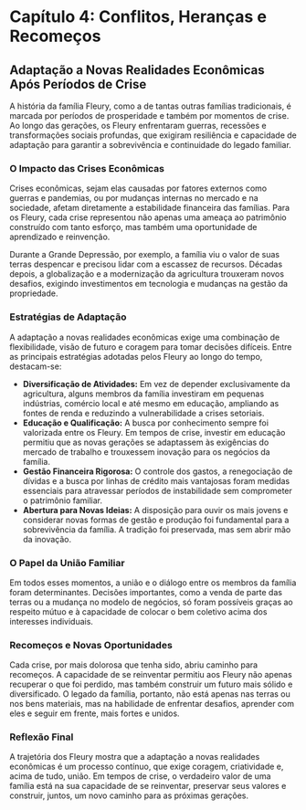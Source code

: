 # Capítulo 4: Conflitos, Heranças e Recomeços

## Adaptação a Novas Realidades Econômicas Após Períodos de Crise

A história da família Fleury, como a de tantas outras famílias tradicionais, é marcada por períodos de prosperidade e também por momentos de crise. Ao longo das gerações, os Fleury enfrentaram guerras, recessões e transformações sociais profundas, que exigiram resiliência e capacidade de adaptação para garantir a sobrevivência e continuidade do legado familiar.

### O Impacto das Crises Econômicas

Crises econômicas, sejam elas causadas por fatores externos como guerras e pandemias, ou por mudanças internas no mercado e na sociedade, afetam diretamente a estabilidade financeira das famílias. Para os Fleury, cada crise representou não apenas uma ameaça ao patrimônio construído com tanto esforço, mas também uma oportunidade de aprendizado e reinvenção.

Durante a Grande Depressão, por exemplo, a família viu o valor de suas terras despencar e precisou lidar com a escassez de recursos. Décadas depois, a globalização e a modernização da agricultura trouxeram novos desafios, exigindo investimentos em tecnologia e mudanças na gestão da propriedade.

### Estratégias de Adaptação

A adaptação a novas realidades econômicas exige uma combinação de flexibilidade, visão de futuro e coragem para tomar decisões difíceis. Entre as principais estratégias adotadas pelos Fleury ao longo do tempo, destacam-se:

- **Diversificação de Atividades:** Em vez de depender exclusivamente da agricultura, alguns membros da família investiram em pequenas indústrias, comércio local e até mesmo em educação, ampliando as fontes de renda e reduzindo a vulnerabilidade a crises setoriais.
- **Educação e Qualificação:** A busca por conhecimento sempre foi valorizada entre os Fleury. Em tempos de crise, investir em educação permitiu que as novas gerações se adaptassem às exigências do mercado de trabalho e trouxessem inovação para os negócios da família.
- **Gestão Financeira Rigorosa:** O controle dos gastos, a renegociação de dívidas e a busca por linhas de crédito mais vantajosas foram medidas essenciais para atravessar períodos de instabilidade sem comprometer o patrimônio familiar.
- **Abertura para Novas Ideias:** A disposição para ouvir os mais jovens e considerar novas formas de gestão e produção foi fundamental para a sobrevivência da família. A tradição foi preservada, mas sem abrir mão da inovação.

### O Papel da União Familiar

Em todos esses momentos, a união e o diálogo entre os membros da família foram determinantes. Decisões importantes, como a venda de parte das terras ou a mudança no modelo de negócios, só foram possíveis graças ao respeito mútuo e à capacidade de colocar o bem coletivo acima dos interesses individuais.

### Recomeços e Novas Oportunidades

Cada crise, por mais dolorosa que tenha sido, abriu caminho para recomeços. A capacidade de se reinventar permitiu aos Fleury não apenas recuperar o que foi perdido, mas também construir um futuro mais sólido e diversificado. O legado da família, portanto, não está apenas nas terras ou nos bens materiais, mas na habilidade de enfrentar desafios, aprender com eles e seguir em frente, mais fortes e unidos.

### Reflexão Final

A trajetória dos Fleury mostra que a adaptação a novas realidades econômicas é um processo contínuo, que exige coragem, criatividade e, acima de tudo, união. Em tempos de crise, o verdadeiro valor de uma família está na sua capacidade de se reinventar, preservar seus valores e construir, juntos, um novo caminho para as próximas gerações.